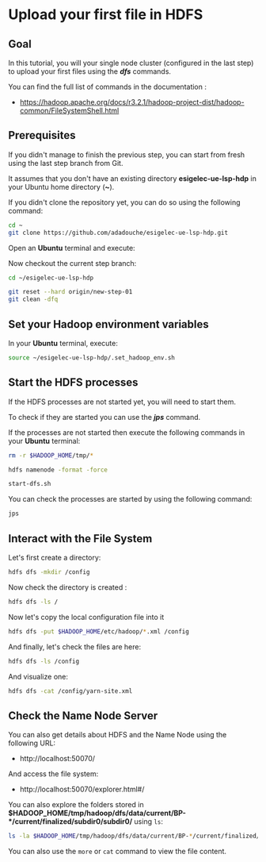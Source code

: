 # Upload your first file in HDFS

## Goal

In this tutorial, you will your single node cluster (configured in the last step) to upload your first files using the ***dfs*** commands.

You can find the full list of commands in the documentation :

- https://hadoop.apache.org/docs/r3.2.1/hadoop-project-dist/hadoop-common/FileSystemShell.html

## Prerequisites

If you didn't manage to finish the previous step, you can start from fresh using the last step branch from Git.

It assumes that you don't have an existing directory **esigelec-ue-lsp-hdp** in your Ubuntu home directory (**~**).

If you didn't clone the repository yet, you can do so using the following command:

```sh
cd ~
git clone https://github.com/adadouche/esigelec-ue-lsp-hdp.git
```

Open an **Ubuntu** terminal and execute:

Now checkout the current step branch:

```sh
cd ~/esigelec-ue-lsp-hdp

git reset --hard origin/new-step-01
git clean -dfq
```

## Set your Hadoop environment variables

In your **Ubuntu** terminal, execute:

```sh
source ~/esigelec-ue-lsp-hdp/.set_hadoop_env.sh
```

## Start the HDFS processes

If the HDFS processes are not started yet, you will need to start them.

To check if they are started you can use the ***jps*** command.

If the processes are not started then execute the following commands in your **Ubuntu** terminal:

```sh
rm -r $HADOOP_HOME/tmp/*

hdfs namenode -format -force

start-dfs.sh
```

You can check the processes are started by using the following command:

```sh
jps
```

## Interact with the File System

Let's first create a directory:

```sh
hdfs dfs -mkdir /config
```

Now check the directory is created :

```sh
hdfs dfs -ls /
```

Now let's copy the local configuration file into it

```sh
hdfs dfs -put $HADOOP_HOME/etc/hadoop/*.xml /config
```

And finally, let's check the files are here:

```sh
hdfs dfs -ls /config
```

And visualize one:

```sh
hdfs dfs -cat /config/yarn-site.xml
```

## Check the Name Node Server

You can also get details about HDFS and the Name Node using the following URL:

 - http://localhost:50070/

And access the file system:

 - http://localhost:50070/explorer.html#/

You can also explore the folders stored in **$HADOOP_HOME/tmp/hadoop/dfs/data/current/BP-*/current/finalized/subdir0/subdir0/** using `ls`:

```sh
ls -la $HADOOP_HOME/tmp/hadoop/dfs/data/current/BP-*/current/finalized/subdir0/subdir0/
```

You can also use the `more` or `cat` command to view the file content.
